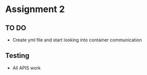 # Assignment 2

## TO DO
* Create yml file and start looking into container communication

## Testing

* All APIS work
